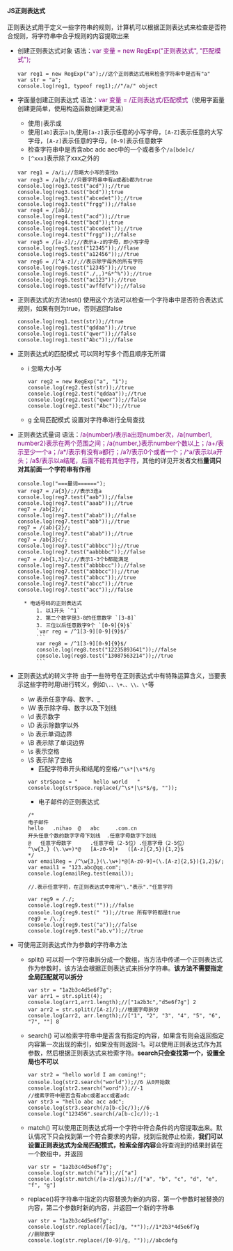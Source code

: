 #### JS正则表达式
正则表达式用于定义一些字符串的规则，计算机可以根据正则表达式来检查是否符合规则，将字符串中合乎规则的内容提取出来
* 创建正则表达式对象
语法：<font color="purple">var 变量 = new RegExp("正则表达式", "匹配模式");</font>
    ```
    var reg1 = new RegExp("a");//这个正则表达式用来检查字符串中是否有"a"
    var str = "a";
    console.log(reg1, typeof reg1);//"/a/" object
    ```
* 字面量创建正则表达式
语法：<font color="purple">var 变量 = /正则表达式/匹配模式</font>（使用字面量创建更简单，使用构造函数创建更灵活）  
    * 使用`|`表示或
    * 使用`[ab]`表示`a|b`,使用`[a-z]`表示任意的小写字母，`[A-Z]`表示任意的大写字母，`[A-z]`表示任意的字母，`[0-9]`表示任意数字
    * 检查字符串中是否含abc adc aec中的一个或者多个`/a[bde]c/`
    * `[^xxx]`表示除了xxx之外的
    ```
    var reg1 = /a/i;//忽略大小写的查找a
    var reg3 = /a|b/;//只要字符串中有a或者b都为true
    console.log(reg3.test("acd"));//true
    console.log(reg3.test("bcd"));true
    console.log(reg3.test("abcedet"));//true
    console.log(reg3.test("frgg"));//false
	var reg4 = /[ab]/;
    console.log(reg4.test("acd"));//true
    console.log(reg4.test("bcd"));true
    console.log(reg4.test("abcedet"));//true
    console.log(reg4.test("frgg"));//false
    var reg5 = /[a-z]/;//表示a-z的字母，即小写字母
	console.log(reg5.test("12345"));//flase
	console.log(reg5.test("a12456"));//true
    var reg6 = /[^A-z]/;//表示除字母外的所有字符
	console.log(reg6.test("12345"));//true
	console.log(reg6.test("./,,)*&*^%"));//true
	console.log(reg6.test("ac123"));//true
	console.log(reg6.test("avffdfv"));//false
    ```
* 正则表达式的方法test() 使用这个方法可以检查一个字符串中是否符合表达式规则，如果有则为true，否则返回false
    ```
    console.log(reg1.test(str));//true
    console.log(reg1.test("qddaa"));//true
    console.log(reg1.test("qwer"));//false
    console.log(reg1.test("Abc"));//false
    ```
* 正则表达式的匹配模式
可以同时写多个而且顺序无所谓
    * i 忽略大小写
        ```
        var reg2 = new RegExp("a", "i");
        console.log(reg2.test(str));//true
        console.log(reg2.test("qddaa"));//true
        console.log(reg2.test("qwer"));//false
        console.log(reg2.test("Abc"));//true
        ```
    * g 全局匹配模式
    设置对字符串进行全局查找
* 正则表达式量词
语法：<font color="purple">/a{number}/表示a出现number次，/a{number1, number2}表示在两个范围之间；/a{number,}表示number个数以上；/a+/表示至少一个a；/a*/表示有没有a都行；/a?/表示0个或者一个；/^a/表示以a开头；/a$/表示以a结尾，后面不能有其他字符</font>，其他的详见开发者文档**量词只对其前面一个字符串有作用**
    ```
    console.log("===量词======");
	var reg7 = /a{3}/;//表示3连a
    console.log(reg7.test("aab"));//false
	console.log(reg7.test("aaab"));//true
	reg7 = /ab{2}/;
	console.log(reg7.test("abab"));//false
	console.log(reg7.test("abb"));//true
	reg7 = /(ab){2}/;
	console.log(reg7.test("abab"));//true
	reg7 = /ab{3}c/;
	console.log(reg7.test("abbbcc"));//true
	console.log(reg7.test("aabbbbc"));//false
    reg7 = /ab{1,3}c/;//表示1-3个b都能满足
	console.log(reg7.test("abbbbcc"));//false
	console.log(reg7.test("abbbcc"));//true
	console.log(reg7.test("abbcc"));//true
	console.log(reg7.test("abcc"));//true
	console.log(reg7.test("acc"));//false
    ```
        * 电话号码的正则表达式
            1. 以1开头 `^1`
            2. 第二个数字是3-8的任意数字 `[3-8]`
            3. 三位以后任意数字9个 `[0-9]{9}$`
            `var reg = /^1[3-9][0-9]{9}$/`
            ```
            var reg8 = /^1[3-9][0-9]{9}$/
            console.log(reg8.test("12235893641"));//false
            console.log(reg8.test("13087563214"));//true
            ```
* 正则表达式的转义字符
由于一些符号在正则表达式中有特殊运算含义，当要表示这些字符时用\\进行转义，例如`\.、\+、、\\、\*`等
    * \w 表示任意字母、数字、_
    * \W 表示除字母、数字以及下划线
    * \d 表示数字
    * \D 表示除数字以外
    * \b 表示单词边界
    * \B 表示除了单词边界
    * \s 表示空格
    * \S 表示除了空格
        * 匹配字符串开头和结尾的空格`/^\s*|\s*$/g`
        ```
        var strSpace = "     hello world   "
        console.log(strSpace.replace(/^\s*|\s*$/g, ""));
        ```
        * 电子邮件的正则表达式
        ```
        /*
		电子邮件
		hello	.nihao  @	abc		.com.cn
		开头任意个数的数字字母下划线	.任意字母数字下划线
		@	任意字母数字		.任意字母（2-5位）.任意字母（2-5位）
		^\w{3,}	(\.\w+)*@	[A-z0-9]+	([A-z]{2,5}){1,2}$
		*/
        var emailReg = /^\w{3,}(\.\w+)*@[A-z0-9]+(\.[A-z]{2,5}){1,2}$/;
        var email1 = "123.abc@qq.com";
        console.log(emailReg.test(email));
        ```
        ```
        //.表示任意字符，在正则表达式中常用"\."表示"."任意字符
        
        var reg9 = /./;
        console.log(reg9.test(""));//false
        console.log(reg9.test(" "));//true 所有字符都是true
        reg9 = /\./;
        console.log(reg9.test("a"));//false
        console.log(reg9.test("ab.v"));//true
        ```

* 可使用正则表达式作为参数的字符串方法
    * split() 可以将一个字符串拆分成一个数组，当方法中传递一个正则表达式作为参数时，该方法会根据正则表达式来拆分字符串。**该方法不需要指定全局匹配就可以拆分**
        ```
        var str = "1a2b3c4d5e6f7g";
        var arr1 = str.split(4);
        console.log(arr1,arr1.length);//["1a2b3c","d5e6f7g"] 2
        var arr2 = str.split(/[A-z]/);//根据字母拆分
        console.log(arr2, arr.length);//["1", "2", "3", "4", "5", "6", "7", ""] 8
        ```
    * search() 可以检索字符串中是否含有指定的内容，如果含有则会返回指定内容第一次出现的索引，如果没有则返回-1。可以使用正则表达式作为其参数，然后根据正则表达式来检索字符。**search只会查找第一个，设置全局也不可以**
        ```
        var str2 = "hello world I am coming!";
        console.log(str2.search("world"));//6 从0开始数
        console.log(str2.search("word"));//-1
        //搜素字符中是否含有abc或者acc或者adc
        var str3 = "hello abc acc adc";
        console.log(str3.search(/a[b-c]c/));//6
		console.log("123456".search(/a[b-c]c/));-1
        ```
    * match() 可以使用正则表达式将一个字符中符合条件的内容提取出来。默认情况下只会找到第一个符合要求的内容，找到后就停止检索，**我们可以设置正则表达式为全局匹配模式，检索全部内容**会将查询到的结果封装在一个数组中，并返回
        ```
        var str = "1a2b3c4d5e6f7g";
        console.log(str.match("a"));//["a"]
		console.log(str.match(/[a-z]/gi));//["a", "b", "c", "d", "e", "f", "g"]
        ```
    * replace()将字符串中指定的内容替换为新的内容，第一个参数时被替换的内容，第二个参数时新的内容，并返回一个新的字符串
        ```
        var str = "1a2b3c4d5e6f7g";
        console.log(str.replace(/[ac]/g, "*"));//1*2b3*4d5e6f7g
        //删除数字
        console.log(str.replace(/[0-9]/g, ""));//abcdefg
        ```

